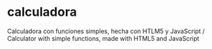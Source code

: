 # calculadora
Calculadora con funciones simples, hecha con HTLM5 y JavaScript / Calculator with simple functions, made with HTML5 and JavaScript
